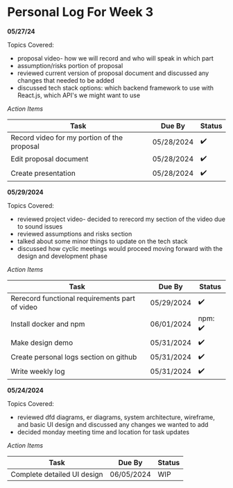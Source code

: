 # Personal Log For Week 3

**05/27/24**

Topics Covered:

* proposal video- how we will record and who will speak in which part
* assumption/risks portion of proposal
* reviewed current version of proposal document and discussed any changes that needed to be added
* discussed tech stack options: which backend framework to use with React.js, which API's we might want to use

*Action Items*

| Task | Due By | Status |
| ------- | ------- | ------- |
| Record video for my portion of the proposal | 05/28/2024 | :heavy_check_mark: |
| Edit proposal document | 05/28/2024 | :heavy_check_mark: |
| Create presentation | 05/28/2024 | :heavy_check_mark: |

**05/29/2024**

Topics Covered:

* reviewed project video- decided to rerecord my section of the video due to sound issues
* reviewed assumptions and risks section
* talked about some minor things to update on the tech stack
* discussed how cyclic meetings would proceed moving forward with the design and development phase

*Action Items*

| Task | Due By | Status |
| ------- | ------- | ------- |
| Rerecord functional requirements part of video | 05/29/2024 | :heavy_check_mark: |
| Install docker and npm | 06/01/2024 | npm: :heavy_check_mark: |
| Make design demo | 05/31/2024 | :heavy_check_mark: |
| Create personal logs section on github | 05/31/2024 | :heavy_check_mark: |
| Write weekly log | 05/31/2024 | :heavy_check_mark: |

**05/24/2024**

Topics Covered:

* reviewed dfd diagrams, er diagrams, system architecture, wireframe, and basic UI design and discussed any changes we wanted to add
* decided monday meeting time and location for task updates

*Action Items*

| Task | Due By | Status |
| ------- | ------- | ------- |
| Complete detailed UI design | 06/05/2024 | WIP |
